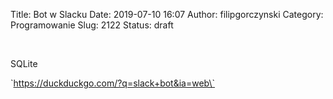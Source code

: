 Title: Bot w Slacku
Date: 2019-07-10 16:07
Author: filipgorczynski
Category: Programowanie
Slug: 2122
Status: draft

 

SQLite

\`https://duckduckgo.com/?q=slack+bot&ia=web\`

 
